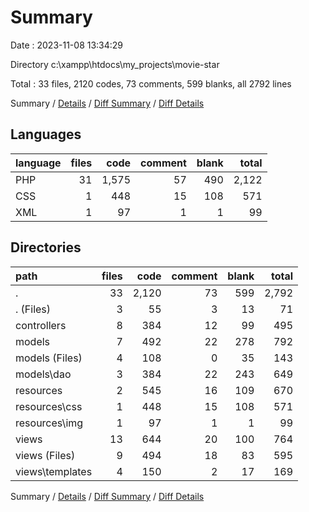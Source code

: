 # Summary

Date : 2023-11-08 13:34:29

Directory c:\\xampp\\htdocs\\my_projects\\movie-star

Total : 33 files,  2120 codes, 73 comments, 599 blanks, all 2792 lines

Summary / [Details](details.md) / [Diff Summary](diff.md) / [Diff Details](diff-details.md)

## Languages
| language | files | code | comment | blank | total |
| :--- | ---: | ---: | ---: | ---: | ---: |
| PHP | 31 | 1,575 | 57 | 490 | 2,122 |
| CSS | 1 | 448 | 15 | 108 | 571 |
| XML | 1 | 97 | 1 | 1 | 99 |

## Directories
| path | files | code | comment | blank | total |
| :--- | ---: | ---: | ---: | ---: | ---: |
| . | 33 | 2,120 | 73 | 599 | 2,792 |
| . (Files) | 3 | 55 | 3 | 13 | 71 |
| controllers | 8 | 384 | 12 | 99 | 495 |
| models | 7 | 492 | 22 | 278 | 792 |
| models (Files) | 4 | 108 | 0 | 35 | 143 |
| models\\dao | 3 | 384 | 22 | 243 | 649 |
| resources | 2 | 545 | 16 | 109 | 670 |
| resources\\css | 1 | 448 | 15 | 108 | 571 |
| resources\\img | 1 | 97 | 1 | 1 | 99 |
| views | 13 | 644 | 20 | 100 | 764 |
| views (Files) | 9 | 494 | 18 | 83 | 595 |
| views\\templates | 4 | 150 | 2 | 17 | 169 |

Summary / [Details](details.md) / [Diff Summary](diff.md) / [Diff Details](diff-details.md)